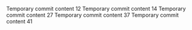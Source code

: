 Temporary commit content 12
Temporary commit content 14
Temporary commit content 27
Temporary commit content 37
Temporary commit content 41
